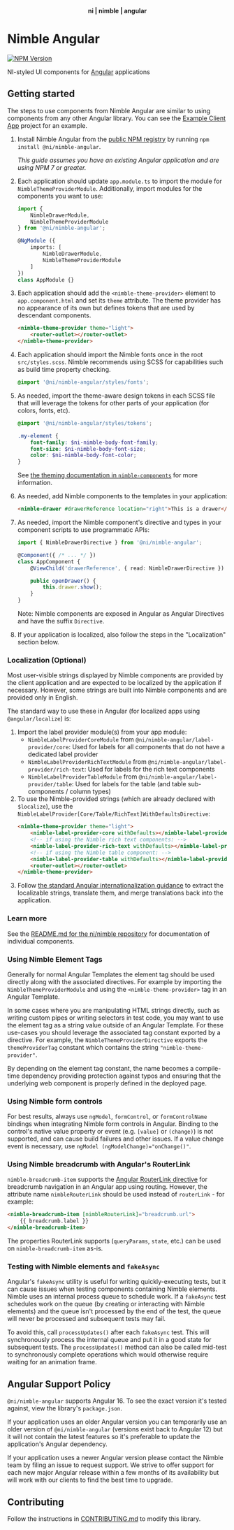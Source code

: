 <div align="center">
    <p><b>ni | nimble | angular</b></p>
</div>

# Nimble Angular

[![NPM Version](https://img.shields.io/npm/v/@ni/nimble-angular.svg)](https://www.npmjs.com/package/@ni/nimble-angular)

NI-styled UI components for [Angular](https://angular.io) applications

## Getting started

The steps to use components from Nimble Angular are similar to using components from any other Angular library. You can see the [Example Client App](/angular-workspace/projects/example-client-app) project for an example.

1. Install Nimble Angular from the [public NPM registry](https://www.npmjs.com/package/@ni/nimble-angular) by running `npm install @ni/nimble-angular`.

    *This guide assumes you have an existing Angular application and are using NPM 7 or greater.*

2. Each application should update `app.module.ts` to import the module for `NimbleThemeProviderModule`. Additionally, import modules for the components you want to use:

    ```ts
    import {
        NimbleDrawerModule,
        NimbleThemeProviderModule
    } from '@ni/nimble-angular';

    @NgModule ({
        imports: [
            NimbleDrawerModule,
            NimbleThemeProviderModule
        ]
    })
    class AppModule {}
    ```

3. Each application should add the `<nimble-theme-provider>` element to `app.component.html` and set its `theme` attribute. The theme provider has no appearance of its own but defines tokens that are used by descendant components.

    ```html
    <nimble-theme-provider theme="light">
        <router-outlet></router-outlet>
    </nimble-theme-provider>
    ```

4. Each application should import the Nimble fonts once in the root `src/styles.scss`. Nimble recommends using SCSS for capabilities such as build time property checking.

    ```scss
    @import '@ni/nimble-angular/styles/fonts';
    ```

5. As needed, import the theme-aware design tokens in each SCSS file that will leverage the tokens for other parts of your application (for colors, fonts, etc).

    ```scss
    @import '@ni/nimble-angular/styles/tokens';

    .my-element {
        font-family: $ni-nimble-body-font-family;
        font-size: $ni-nimble-body-font-size;
        color: $ni-nimble-body-font-color;
    }
    ```

    See [the theming documentation in `nimble-components`](/packages/nimble-components/README.md#theming) for more information.

6. As needed, add Nimble components to the templates in your application:

    ```html
    <nimble-drawer #drawerReference location="right">This is a drawer</nimble-drawer>
    ```

7. As needed, import the Nimble component's directive and types in your component scripts to use programmatic APIs:

    ```ts
    import { NimbleDrawerDirective } from '@ni/nimble-angular';

    @Component({ /* ... */ })
    class AppComponent {
        @ViewChild('drawerReference', { read: NimbleDrawerDirective }) public drawer: NimbleDrawerDirective;

        public openDrawer() {
            this.drawer.show();
        }
    }
    ```

   Note: Nimble components are exposed in Angular as Angular Directives and have the suffix `Directive`.

8. If your application is localized, also follow the steps in the "Localization" section below.

### Localization (Optional)

Most user-visible strings displayed by Nimble components are provided by the client application and are expected to be localized by the application if necessary. However, some strings are built into Nimble components and are provided only in English.

The standard way to use these in Angular (for localized apps using `@angular/localize`) is:
1. Import the label provider module(s) from your app module:
    - `NimbleLabelProviderCoreModule` from `@ni/nimble-angular/label-provider/core`: Used for labels for all components that do not have a dedicated label provider
    - `NimbleLabelProviderRichTextModule` from `@ni/nimble-angular/label-provider/rich-text`: Used for labels for the rich text components
    - `NimbleLabelProviderTableModule` from `@ni/nimble-angular/label-provider/table`: Used for labels for the table (and table sub-components / column types)
2. To use the Nimble-provided strings (which are already declared with `$localize`), use the `NimbleLabelProvider[Core/Table/RichText]WithDefaultsDirective`:
    ```html
    <nimble-theme-provider theme="light">
        <nimble-label-provider-core withDefaults></nimble-label-provider-core>
        <!-- if using the Nimble rich text components: -->
        <nimble-label-provider-rich-text withDefaults></nimble-label-provider-rich-text>
        <!-- if using the Nimble table component: -->
        <nimble-label-provider-table withDefaults></nimble-label-provider-table>
        <router-outlet></router-outlet>
    </nimble-theme-provider>
    ```
3. Follow [the standard Angular internationalization guidance](https://angular.io/guide/i18n-common-overview) to extract the localizable strings, translate them, and merge translations back into the application. 

### Learn more

See the [README.md for the ni/nimble repository](/README.md) for documentation of individual components.

### Using Nimble Element Tags

Generally for normal Angular Templates the element tag should be used directly along with the associated directives. For example by importing the `NimbleThemeProviderModule` and using the `<nimble-theme-provider>` tag in an Angular Template.

In some cases where you are manipulating HTML strings directly, such as writing custom pipes or writing selectors in test code, you may want to use the element tag as a string value outside of an Angular Template. For these use-cases you should leverage the associated tag constant exported by a directive. For example, the  `NimbleThemeProviderDirective` exports the `themeProviderTag` constant which contains the string `"nimble-theme-provider"`.

By depending on the element tag constant, the name becomes a compile-time dependency providing protection against typos and ensuring that the underlying web component is properly defined in the deployed page.

### Using Nimble form controls

For best results, always use `ngModel`, `formControl`, or `formControlName` bindings when integrating Nimble form controls in Angular. Binding to the control's native value property or event (e.g. `[value]` or `(change)`) is not supported, and can cause build failures and other issues. If a value change event is necessary, use `ngModel (ngModelChange)="onChange()"`.

### Using Nimble breadcrumb with Angular's RouterLink

`nimble-breadcrumb-item` supports the [Angular RouterLink directive](https://angular.io/api/router/RouterLink) for breadcrumb navigation in an Angular app using routing.
However, the attribute name `nimbleRouterLink` should be used instead of `routerLink` - for example:
```html
<nimble-breadcrumb-item [nimbleRouterLink]="breadcrumb.url">
    {{ breadcrumb.label }}
</nimble-breadcrumb-item>
```
The properties RouterLink supports (`queryParams`, `state`, etc.) can be used on `nimble-breadcrumb-item` as-is.

### Testing with Nimble elements and `fakeAsync`

Angular's `fakeAsync` utility is useful for writing quickly-executing tests, but it can cause issues when testing components containing Nimble elements. Nimble uses an internal process queue to schedule work. If a `fakeAsync` test schedules work on the queue (by creating or interacting with Nimble elements) and the queue isn't processed by the end of the test, the queue will never be processed and subsequent tests may fail.

To avoid this, call `processUpdates()` after each `fakeAsync` test. This will synchronously process the internal queue and put it in a good state for subsequent tests. The `processUpdates()` method can also be called mid-test to synchronously complete operations which would otherwise require waiting for an animation frame.

## Angular Support Policy

`@ni/nimble-angular` supports Angular 16. To see the exact version it's tested against, view the library's `package.json`.

If your application uses an older Angular version you can temporarily use an older version of `@ni/nimble-angular` (versions exist back to Angular 12) but it will not contain the latest features so it's preferable to update the application's Angular dependency.

If your application uses a newer Angular version please contact the Nimble team by filing an issue to request support. We strive to offer support for each new major Angular release within a few months of its availability but will work with our clients to find the best time to upgrade.

## Contributing

Follow the instructions in [CONTRIBUTING.md](/angular-workspace/projects/ni/nimble-angular/CONTRIBUTING.md) to modify this library.
